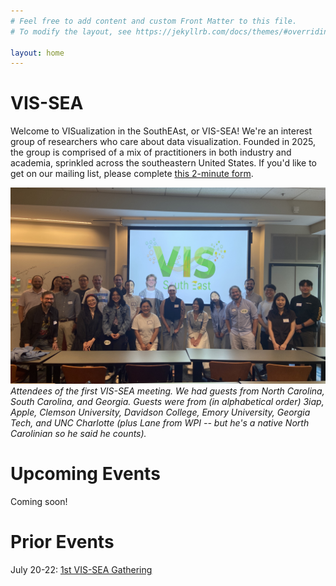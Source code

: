 ```yaml
---
# Feel free to add content and custom Front Matter to this file.
# To modify the layout, see https://jekyllrb.com/docs/themes/#overriding-theme-defaults

layout: home
---
```


# VIS-SEA

Welcome to VISualization in the SouthEAst, or VIS-SEA! We're an interest group of researchers who care about data visualization. Founded in 2025, the group is comprised of a mix of practitioners in both industry and academia, sprinkled across the southeastern United States. If you'd like to get on our mailing list, please complete [this 2-minute form](https://docs.google.com/forms/d/e/1FAIpQLSdK4UZcyQnF-zMmITOG83dTTZb10hDZKBk9cPB2Kbvc8ztdNw/viewform?usp=dialog).

![Attendees of the first VIS-SEA meeting.](/images/first-vis/whole-group.jpg)
*Attendees of the first VIS-SEA meeting. We had guests from North Carolina, South Carolina, and Georgia. Guests were from (in alphabetical order) 3iap, Apple, Clemson University, Davidson College, Emory University, Georgia Tech, and UNC Charlotte (plus Lane from WPI -- but he's a native North Carolinian so he said he counts).*

# Upcoming Events

Coming soon!

# Prior Events

July 20-22: [1st VIS-SEA Gathering](/_posts/2025-07-23-welcome-to-jekyll.markdown)

